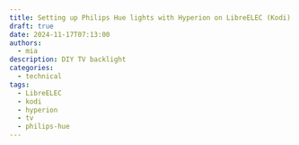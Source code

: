 ```yaml
---
title: Setting up Philips Hue lights with Hyperion on LibreELEC (Kodi)
draft: true
date: 2024-11-17T07:13:00
authors:
  - mia
description: DIY TV backlight
categories:
  - technical
tags:
  - LibreELEC
  - kodi
  - hyperion
  - tv
  - philips-hue
---
```

